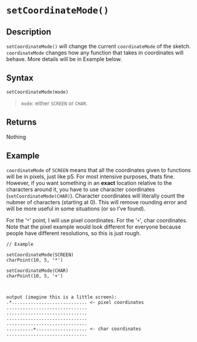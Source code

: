 # `setCoordinateMode()`

## Description
`setCoordinateMode()` will change the current `coordinateMode` of the sketch. `coordinateMode` changes how any function that takes in coordinates will behave. More details will be in Example below.

## Syntax
`setCoordinateMode(mode)`
> `mode`: either `SCREEN` or `CHAR`.

## Returns
Nothing

## Example
`coordinateMode` of `SCREEN` means that all the coordinates given to functions will be in pixels, just like p5. For most intensive purposes, thats fine. However, if you want something in an **exact** location relative to the characters around it, you have to use character coordinates (`setCoordinateMode(CHAR)`). Character coordinates will literally count the nubmer of characters (starting at 0). This will remove rounding error and will be more useful in some situations (or so I've found).

For the '`*`' point, I will use pixel coordinates. For the '`+`', char coordinates. Note that the pixel example would look different for everyone because people have different resolutions, so this is just rough.

```
// Example

setCoordinateMode(SCREEN)
charPoint(10, 5, '*')

setCoordinateMode(CHAR)
charPoint(10, 5, '+')



output (imagine this is a little screen):
.*............................ <- pixel coordinates
..............................
..............................
..............................
..............................
..........+................... <- char coordinates
..............................
```